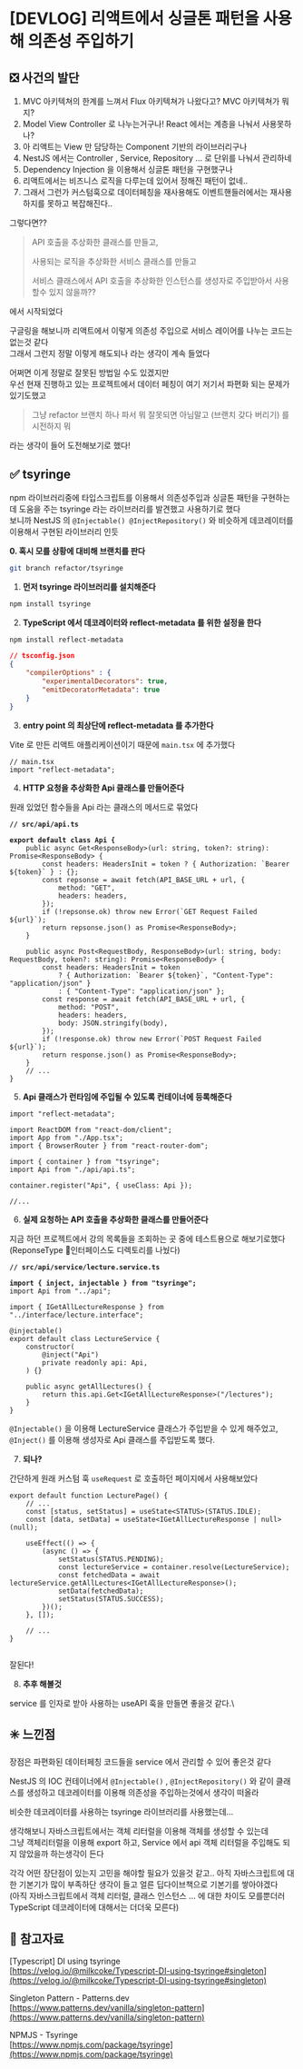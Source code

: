 # \[DEVLOG] 리액트에서 싱글톤 패턴을 사용해 의존성 주입하기

## ❎ 사건의 발단

1. MVC 아키텍쳐의 한계를 느껴서 Flux 아키텍쳐가 나왔다고? MVC 아키텍쳐가 뭐지?
2. Model View Controller 로 나누는거구나! React 에서는 계층을 나눠서 사용못하나?
3. 아 리액트는 View 만 담당하는 Component 기반의 라이브러리구나
4. NestJS 에서는 Controller , Service, Repository ... 로 단위를 나눠서 관리하네
5. Dependency Injection 을 이용해서 싱글톤 패턴을 구현했구나
6. 리액트에서는 비즈니스 로직을 다루는데 있어서 정해진 패턴이 없네..
7. 그래서 그런가 커스텀훅으로 데이터페칭을 재사용해도 이벤트핸들러에서는 재사용하지를 못하고 복잡해진다..

그렇다면??

> API 호출을 추상화한 클래스를 만들고,
>
> 사용되는 로직을 추상화한 서비스 클래스를 만들고
>
> 서비스 클래스에서 API 호출을 추상화한 인스턴스를 생성자로 주입받아서 사용할수 있지 않을까??

에서 시작되었다



구글링을 해보니까 리액트에서 이렇게 의존성 주입으로 서비스 레이어를 나누는 코드는 없는것 같다\
그래서 그런지 정말 이렇게 해도되나 라는 생각이 계속 들었다

어쩌면 이게 정말로 잘못된 방법일 수도 있겠지만\
우선 현재 진행하고 있는 프로젝트에서 데이터 페칭이 여기 저기서 파편화 되는 문제가 있기도했고

> 그냥 refactor 브랜치 하나 파서 뭐 잘못되면 아님말고 (브랜치 갖다 버리기) 를 시전하지 뭐

라는 생각이 들어 도전해보기로 했다!



## **✅ tsyringe**

npm 라이브러리중에 타입스크립트를 이용해서 의존성주입과 싱글톤 패턴을 구현하는데 도움을 주는 tsyringe 라는 라이브러리를 발견했고 사용하기로 했다\
보니까 NestJS 의 `@Injectable() @InjectRepository()` 와 비슷하게 데코레이터를 이용해서 구현된 라이브러리 인듯

&#x20;**0. 혹시 모를 상황에 대비해 브랜치를 판다**

```bash
git branch refactor/tsyringe
```

1. **먼저 tsyringe 라이브러리를 설치해준다**

```bash
npm install tsyringe
```

2. **TypeScript 에서 데코레이터와 reflect-metadata 를 위한 설정을 한다**

```bash
npm install reflect-metadata
```

```json
// tsconfig.json
{
    "compilerOptions" : {
        "experimentalDecorators": true,
        "emitDecoratorMetadata": true
    }
}
```

3. **entry point 의 최상단에 reflect-metadata 를 추가한다**

Vite 로 만든 리액트 애플리케이션이기 때문에 `main.tsx` 에 추가했다

```tsx
// main.tsx
import "reflect-metadata";
```

4. **HTTP 요청을 추상화한 Api 클래스를 만들어준다**

원래 있었던 함수들을 Api 라는 클래스의 메서드로 묶었다

<pre class="language-typescript"><code class="lang-typescript"><strong>// src/api/api.ts
</strong><strong>
</strong><strong>export default class Api {
</strong>    public async Get&#x3C;ResponseBody>(url: string, token?: string): Promise&#x3C;ResponseBody> {
        const headers: HeadersInit = token ? { Authorization: `Bearer ${token}` } : {};
        const repsonse = await fetch(API_BASE_URL + url, {
            method: "GET",
            headers: headers,
        });
        if (!repsonse.ok) throw new Error(`GET Request Failed ${url}`);
        return repsonse.json() as Promise&#x3C;ResponseBody>;
    }

    public async Post&#x3C;RequestBody, ResponseBody>(url: string, body: RequestBody, token?: string): Promise&#x3C;ResponseBody> {
        const headers: HeadersInit = token
            ? { Authorization: `Bearer ${token}`, "Content-Type": "application/json" }
            : { "Content-Type": "application/json" };
        const response = await fetch(API_BASE_URL + url, {
            method: "POST",
            headers: headers,
            body: JSON.stringify(body),
        });
        if (!response.ok) throw new Error(`POST Request Failed ${url}`);
        return response.json() as Promise&#x3C;ResponseBody>;
    }
    // ...
}
</code></pre>

5. **Api 클래스가 런타임에 주입될 수 있도록 컨테이너에 등록해준다**

```tsx
import "reflect-metadata";

import ReactDOM from "react-dom/client";
import App from "./App.tsx";
import { BrowserRouter } from "react-router-dom";

import { container } from "tsyringe";
import Api from "./api/api.ts";

container.register("Api", { useClass: Api });

//...
```

6. **실제 요청하는 API 호출을 추상화한 클래스를 만들어준다**

지금 하던 프로젝트에서 강의 목록들을 조회하는 곳 중에 테스트용으로 해보기로했다\
(ReponseType 인터페이스도 디렉토리를 나눴다)

<pre class="language-typescript"><code class="lang-typescript"><strong>// src/api/service/lecture.service.ts
</strong><strong>
</strong><strong>import { inject, injectable } from "tsyringe";
</strong>import Api from "../api";

import { IGetAllLectureResponse } from "../interface/lecture.interface";

@injectable()
export default class LectureService {
    constructor(
        @inject("Api")
        private readonly api: Api,
    ) {}

    public async getAllLectures() {
        return this.api.Get&#x3C;IGetAllLectureResponse>("/lectures");
    }
}
</code></pre>

`@Injectable()` 을 이용해 LectureService 클래스가 주입받을 수 있게 해주었고,\
`@Inject()` 를 이용해 생성자로 Api 클래스를 주입받도록 했다.



7. **되나?**

간단하게 원래 커스텀 훅 `useRequest` 로 호출하던 페이지에서 사용해보았다

```tsx
export default function LecturePage() {
    // ...
    const [status, setStatus] = useState<STATUS>(STATUS.IDLE);
    const [data, setData] = useState<IGetAllLectureResponse | null>(null);

    useEffect(() => {
        (async () => {
            setStatus(STATUS.PENDING);
            const lectureService = container.resolve(LectureService);
            const fetchedData = await lectureService.getAllLectures<IGetAllLectureResponse>();
            setData(fetchedData);
            setStatus(STATUS.SUCCESS);
        })();
    }, []);
    
    // ...
}
```

<figure><img src="../.gitbook/assets/image.png" alt=""><figcaption></figcaption></figure>

잘된다!



8. **추후 해볼것**

service 를 인자로 받아 사용하는 useAPI 훅을 만들면 좋을것 같다.\




## ✳️ 느낀점

장점은 파편화된 데이터페칭 코드들을 service 에서 관리할 수 있어 좋은것 같다



NestJS 의 IOC 컨테이너에서 `@Injectable()` , `@InjectRepository()` 와 같이 클래스를 생성하고 데코레이터를 이용해 의존성을 주입하는것에서 생각이 떠올라

비슷한 데코레이터를 사용하는 tsyringe 라이브러리를 사용했는데...

생각해보니 자바스크립트에서는 객체 리터럴을 이용해 객체를 생성할 수 있는데\
그냥 객체리터럴을 이용해 export 하고, Service 에서 api 객체 리터럴을 주입해도 되지 않았을까 하는생각이 든다



각각 어떤 장단점이 있는지 고민을 해야할 필요가 있을것 같고.. 아직 자바스크립트에 대한 기본기가 많이 부족하단 생각이 들고 얼른 딥다이브책으로 기본기를 쌓아야겠다\
(아직 자바스크립트에서 객체 리터럴, 클래스 인스턴스 ... 에 대한 차이도 모를뿐더러 TypeScript 데코레이터에 대해서는 더더욱 모른다)





## 🔗 참고자료

\[Typescript] DI using tsyringe\
[https://velog.io/@milkcoke/Typescript-DI-using-tsyringe#singleton](https://velog.io/@milkcoke/Typescript-DI-using-tsyringe#singleton)

Singleton Pattern - Patterns.dev\
[https://www.patterns.dev/vanilla/singleton-pattern](https://www.patterns.dev/vanilla/singleton-pattern)

NPMJS - Tsyringe\
[https://www.npmjs.com/package/tsyringe](https://www.npmjs.com/package/tsyringe)

